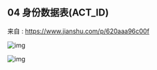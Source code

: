 ## 04 身份数据表(ACT_ID)



来自 : https://www.jianshu.com/p/620aaa96c00f

![img](https://www.showdoc.cc/server/api/common/visitfile/sign/bb26660844d589ccb903af80866879ca?showdoc=.jpg)

![img](https://www.showdoc.cc/server/api/common/visitfile/sign/6a268449def86eb628b039fdea47046f?showdoc=.jpg)